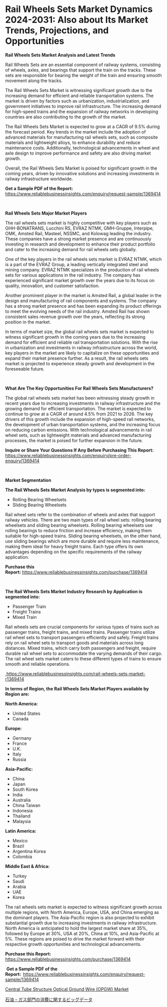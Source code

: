 <p><h1>Rail Wheels Sets Market Dynamics 2024-2031: Also about Its Market Trends, Projections, and Opportunities</h1></p><p><strong>Rail Wheels Sets Market Analysis and Latest Trends</strong></p>
<p><p>Rail Wheels Sets are an essential component of railway systems, consisting of wheels, axles, and bearings that support the train on the tracks. These sets are responsible for bearing the weight of the train and ensuring smooth movement along the tracks.</p><p>The Rail Wheels Sets Market is witnessing significant growth due to the increasing demand for efficient and reliable transportation systems. The market is driven by factors such as urbanization, industrialization, and government initiatives to improve rail infrastructure. The increasing demand for high-speed trains and the expansion of railway networks in developing countries are also contributing to the growth of the market.</p><p>The Rail Wheels Sets Market is expected to grow at a CAGR of 9.5% during the forecast period. Key trends in the market include the adoption of advanced materials for manufacturing rail wheels sets, such as composite materials and lightweight alloys, to enhance durability and reduce maintenance costs. Additionally, technological advancements in wheel and axle design to improve performance and safety are also driving market growth.</p><p>Overall, the Rail Wheels Sets Market is poised for significant growth in the coming years, driven by innovative solutions and increasing investments in railway infrastructure worldwide.</p></p>
<p><strong>Get a Sample PDF of the Report:&nbsp;</strong> <a href="https://www.reliablebusinessinsights.com/enquiry/request-sample/1369414">https://www.reliablebusinessinsights.com/enquiry/request-sample/1369414</a></p>
<p>&nbsp;</p>
<p><strong>Rail Wheels Sets Major Market Players</strong></p>
<p><p>The rail wheels sets market is highly competitive with key players such as GHH-BONATRANS, Lucchini RS, EVRAZ NTMK, GMH-Gruppe, Interpipe, OMK, Amsted Rail, Masteel, NSSMC, and Kolowag leading the industry. These companies have a strong market presence and are continuously investing in research and development to enhance their product portfolio and cater to the increasing demand for rail wheels sets globally.</p><p>One of the key players in the rail wheels sets market is EVRAZ NTMK, which is a part of the EVRAZ Group, a leading vertically integrated steel and mining company. EVRAZ NTMK specializes in the production of rail wheels sets for various applications in the rail industry. The company has experienced significant market growth over the years due to its focus on quality, innovation, and customer satisfaction.</p><p>Another prominent player in the market is Amsted Rail, a global leader in the design and manufacturing of rail components and systems. The company has a strong market presence and has been expanding its product offerings to meet the evolving needs of the rail industry. Amsted Rail has shown consistent sales revenue growth over the years, reflecting its strong position in the market.</p><p>In terms of market size, the global rail wheels sets market is expected to witness significant growth in the coming years due to the increasing demand for efficient and reliable rail transportation solutions. With the rise in urbanization and investments in railway infrastructure across the world, key players in the market are likely to capitalize on these opportunities and expand their market presence further. As a result, the rail wheels sets market is projected to experience steady growth and development in the foreseeable future.</p></p>
<p>&nbsp;</p>
<p><strong>What Are The Key Opportunities For Rail Wheels Sets Manufacturers?</strong></p>
<p><p>The global rail wheels sets market has been witnessing steady growth in recent years due to increasing investments in railway infrastructure and the growing demand for efficient transportation. The market is expected to continue to grow at a CAGR of around 4.5% from 2021 to 2026. The key drivers of this growth include the expansion of high-speed rail networks, the development of urban transportation systems, and the increasing focus on reducing carbon emissions. With technological advancements in rail wheel sets, such as lightweight materials and advanced manufacturing processes, the market is poised for further expansion in the future.</p></p>
<p><strong>Inquire or Share Your Questions If Any Before Purchasing This Report:</strong> <a href="https://www.reliablebusinessinsights.com/enquiry/pre-order-enquiry/1369414">https://www.reliablebusinessinsights.com/enquiry/pre-order-enquiry/1369414</a></p>
<p>&nbsp;</p>
<p><strong>Market Segmentation</strong></p>
<p><strong>The Rail Wheels Sets Market Analysis by types is segmented into:</strong></p>
<p><ul><li>Rolling Bearing Wheelsets</li><li>Sliding Bearing Wheelsets</li></ul></p>
<p><p>Rail wheel sets refer to the combination of wheels and axles that support railway vehicles. There are two main types of rail wheel sets: rolling bearing wheelsets and sliding bearing wheelsets. Rolling bearing wheelsets use rolling bearings to reduce friction and increase efficiency, making them suitable for high-speed trains. Sliding bearing wheelsets, on the other hand, use sliding bearings which are more durable and require less maintenance, making them ideal for heavy freight trains. Each type offers its own advantages depending on the specific requirements of the railway application.</p></p>
<p><strong>Purchase this Report:&nbsp;</strong><a href="https://www.reliablebusinessinsights.com/purchase/1369414">https://www.reliablebusinessinsights.com/purchase/1369414</a></p>
<p>&nbsp;</p>
<p><strong>The Rail Wheels Sets Market Industry Research by Application is segmented into:</strong></p>
<p><ul><li>Passenger Train</li><li>Freight Trains</li><li>Mixed Train</li></ul></p>
<p><p>Rail wheels sets are crucial components for various types of trains such as passenger trains, freight trains, and mixed trains. Passenger trains utilize rail wheel sets to transport passengers efficiently and safely. Freight trains rely on rail wheel sets to transport goods and materials across long distances. Mixed trains, which carry both passengers and freight, require durable rail wheel sets to accommodate the varying demands of their cargo. The rail wheel sets market caters to these different types of trains to ensure smooth and reliable operations.</p></p>
<p><a href="https://www.reliablebusinessinsights.com/rail-wheels-sets-market-r1369414">&nbsp;https://www.reliablebusinessinsights.com/rail-wheels-sets-market-r1369414</a></p>
<p><strong>In terms of Region, the Rail Wheels Sets Market Players available by Region are:</strong></p>
<p>
    <p> <strong> North America: </strong>
        <ul>
            <li>United States</li>
            <li>Canada</li>
        </ul>
        </p> 
    <p> <strong> Europe: </strong>
        <ul>
            <li>Germany</li>
            <li>France</li>
            <li>U.K.</li>
            <li>Italy</li>
            <li>Russia</li>
        </ul>
        </p> 
    <p> <strong> Asia-Pacific: </strong>
        <ul>
            <li>China</li>
            <li>Japan</li>
            <li>South Korea</li>
            <li>India</li>
            <li>Australia</li>
            <li>China Taiwan</li>
            <li>Indonesia</li>
            <li>Thailand</li>
            <li>Malaysia</li>
        </ul>
        </p> 
    <p> <strong> Latin America: </strong>
        <ul>
            <li>Mexico</li>
            <li>Brazil</li>
            <li>Argentina Korea</li>
            <li>Colombia</li>
        </ul>
        </p> 
    <p> <strong> Middle East & Africa: </strong>
        <ul>
            <li>Turkey</li>
            <li>Saudi</li>
            <li>Arabia</li>
            <li>UAE</li>
            <li>Korea</li>
        </ul>
    </p>
    </p>
<p><p>The rail wheels sets market is expected to witness significant growth across multiple regions, with North America, Europe, USA, and China emerging as the dominant players. The Asia-Pacific region is also projected to exhibit substantial growth due to increasing investments in railway infrastructure. North America is anticipated to hold the largest market share at 35%, followed by Europe at 30%, USA at 20%, China at 10%, and Asia-Pacific at 5%. These regions are poised to drive the market forward with their respective growth opportunities and technological advancements.</p></p>
<p><strong>Purchase this Report: </strong><a href="https://www.reliablebusinessinsights.com/purchase/1369414">https://www.reliablebusinessinsights.com/purchase/1369414</a></p>
<p>&nbsp;<strong>Get a Sample PDF of the Report:&nbsp;&nbsp;</strong><a href="https://www.reliablebusinessinsights.com/enquiry/request-sample/1369414">https://www.reliablebusinessinsights.com/enquiry/request-sample/1369414</a></p>
<p><strong></strong></p>
<p><p><a href="https://www.linkedin.com/pulse/central-tube-structure-optical-ground-wire-opgw-market-furnishes-q5eue?trackingId=WppG%2Fz%2FVuxKMk4tRpKVisQ%3D%3D">Central Tube Structure Optical Ground Wire (OPGW) Market</a></p><p><a href="https://medium.com/@juliafadel1922/%E3%82%AA%E3%82%A4%E3%83%AB-%E3%82%AC%E3%82%B9%E3%82%BB%E3%82%AF%E3%82%BF%E3%83%BC%E3%81%AE%E3%83%93%E3%83%83%E3%82%B0%E3%83%87%E3%83%BC%E3%82%BF%E6%B6%88%E8%B2%BB%E5%B8%82%E5%A0%B4-%E5%B8%82%E5%A0%B4%E3%82%B7%E3%82%A7%E3%82%A2-%E5%B8%82%E5%A0%B4%E3%83%88%E3%83%AC%E3%83%B3%E3%83%89-%E5%B0%86%E6%9D%A5%E3%81%AE%E6%88%90%E9%95%B7%E3%82%92%E6%8E%A2%E3%82%8B-5079ed7f61c5">石油・ガス部門の消費に関するビッグデータ</a></p></p>